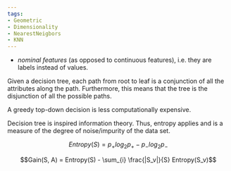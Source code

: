 ```yaml
---
tags:
- Geometric
- Dimensionality
- NearestNeigbors
- KNN
---
```


- *nominal features* (as opposed to continuous features), i.e. they are labels instead of values.

Given a decision tree, each path from root to leaf is a conjunction of all the attributes along the path.  Furthermore, this means that the tree is the disjunction of all the possible paths.

A greedy top-down decision is less computationally expensive.

Decision tree is inspired information theory.  Thus, entropy applies and is a measure of the degree of noise/impurity of the data set.

$$Entropy(S) = p_{+}log_2p_{+} - p_{-}log_2p_{-}$$

$$Gain(S, A) = Entropy(S) - \sum_{i} \frac{|S_v|}{S} Entropy(S_v)$$
